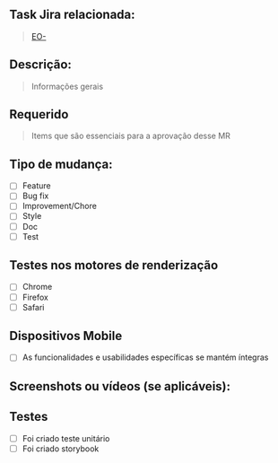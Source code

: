## Task Jira relacionada:

> [EO-](https://vitta-dev.atlassian.net/browse/)

## Descrição:

> Informações gerais

## Requerido

> Items que são essenciais para a aprovação desse MR

## Tipo de mudança:

- [ ] Feature
- [ ] Bug fix
- [ ] Improvement/Chore
- [ ] Style
- [ ] Doc
- [ ] Test

## Testes nos motores de renderização

- [ ] Chrome
- [ ] Firefox
- [ ] Safari

## Dispositivos Mobile

- [ ] As funcionalidades e usabilidades específicas se mantém íntegras

## Screenshots ou vídeos (se aplicáveis):

## Testes

- [ ] Foi criado teste unitário
- [ ] Foi criado storybook
